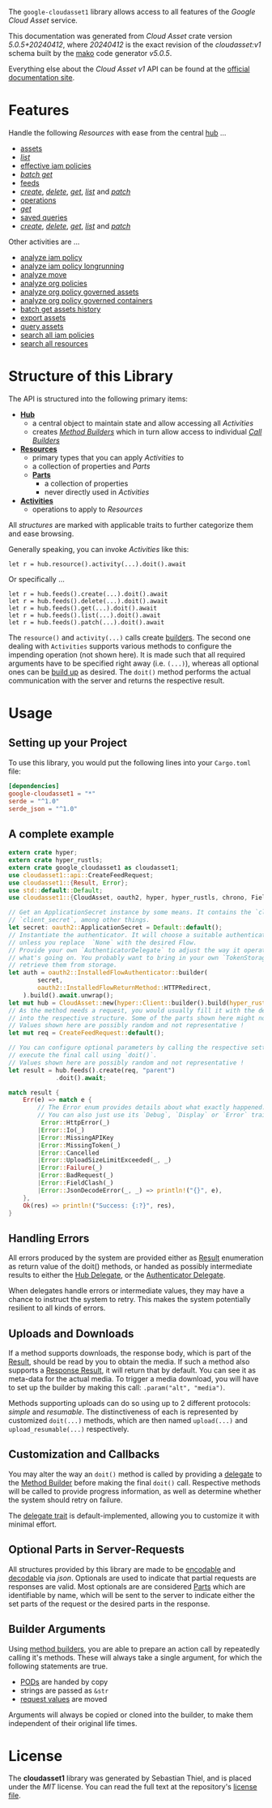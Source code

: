 <!---
DO NOT EDIT !
This file was generated automatically from 'src/generator/templates/api/README.md.mako'
DO NOT EDIT !
-->
The `google-cloudasset1` library allows access to all features of the *Google Cloud Asset* service.

This documentation was generated from *Cloud Asset* crate version *5.0.5+20240412*, where *20240412* is the exact revision of the *cloudasset:v1* schema built by the [mako](http://www.makotemplates.org/) code generator *v5.0.5*.

Everything else about the *Cloud Asset* *v1* API can be found at the
[official documentation site](https://cloud.google.com/asset-inventory/docs/quickstart).
# Features

Handle the following *Resources* with ease from the central [hub](https://docs.rs/google-cloudasset1/5.0.5+20240412/google_cloudasset1/CloudAsset) ... 

* [assets](https://docs.rs/google-cloudasset1/5.0.5+20240412/google_cloudasset1/api::Asset)
 * [*list*](https://docs.rs/google-cloudasset1/5.0.5+20240412/google_cloudasset1/api::AssetListCall)
* [effective iam policies](https://docs.rs/google-cloudasset1/5.0.5+20240412/google_cloudasset1/api::EffectiveIamPolicy)
 * [*batch get*](https://docs.rs/google-cloudasset1/5.0.5+20240412/google_cloudasset1/api::EffectiveIamPolicyBatchGetCall)
* [feeds](https://docs.rs/google-cloudasset1/5.0.5+20240412/google_cloudasset1/api::Feed)
 * [*create*](https://docs.rs/google-cloudasset1/5.0.5+20240412/google_cloudasset1/api::FeedCreateCall), [*delete*](https://docs.rs/google-cloudasset1/5.0.5+20240412/google_cloudasset1/api::FeedDeleteCall), [*get*](https://docs.rs/google-cloudasset1/5.0.5+20240412/google_cloudasset1/api::FeedGetCall), [*list*](https://docs.rs/google-cloudasset1/5.0.5+20240412/google_cloudasset1/api::FeedListCall) and [*patch*](https://docs.rs/google-cloudasset1/5.0.5+20240412/google_cloudasset1/api::FeedPatchCall)
* [operations](https://docs.rs/google-cloudasset1/5.0.5+20240412/google_cloudasset1/api::Operation)
 * [*get*](https://docs.rs/google-cloudasset1/5.0.5+20240412/google_cloudasset1/api::OperationGetCall)
* [saved queries](https://docs.rs/google-cloudasset1/5.0.5+20240412/google_cloudasset1/api::SavedQuery)
 * [*create*](https://docs.rs/google-cloudasset1/5.0.5+20240412/google_cloudasset1/api::SavedQueryCreateCall), [*delete*](https://docs.rs/google-cloudasset1/5.0.5+20240412/google_cloudasset1/api::SavedQueryDeleteCall), [*get*](https://docs.rs/google-cloudasset1/5.0.5+20240412/google_cloudasset1/api::SavedQueryGetCall), [*list*](https://docs.rs/google-cloudasset1/5.0.5+20240412/google_cloudasset1/api::SavedQueryListCall) and [*patch*](https://docs.rs/google-cloudasset1/5.0.5+20240412/google_cloudasset1/api::SavedQueryPatchCall)

Other activities are ...

* [analyze iam policy](https://docs.rs/google-cloudasset1/5.0.5+20240412/google_cloudasset1/api::MethodAnalyzeIamPolicyCall)
* [analyze iam policy longrunning](https://docs.rs/google-cloudasset1/5.0.5+20240412/google_cloudasset1/api::MethodAnalyzeIamPolicyLongrunningCall)
* [analyze move](https://docs.rs/google-cloudasset1/5.0.5+20240412/google_cloudasset1/api::MethodAnalyzeMoveCall)
* [analyze org policies](https://docs.rs/google-cloudasset1/5.0.5+20240412/google_cloudasset1/api::MethodAnalyzeOrgPolicyCall)
* [analyze org policy governed assets](https://docs.rs/google-cloudasset1/5.0.5+20240412/google_cloudasset1/api::MethodAnalyzeOrgPolicyGovernedAssetCall)
* [analyze org policy governed containers](https://docs.rs/google-cloudasset1/5.0.5+20240412/google_cloudasset1/api::MethodAnalyzeOrgPolicyGovernedContainerCall)
* [batch get assets history](https://docs.rs/google-cloudasset1/5.0.5+20240412/google_cloudasset1/api::MethodBatchGetAssetsHistoryCall)
* [export assets](https://docs.rs/google-cloudasset1/5.0.5+20240412/google_cloudasset1/api::MethodExportAssetCall)
* [query assets](https://docs.rs/google-cloudasset1/5.0.5+20240412/google_cloudasset1/api::MethodQueryAssetCall)
* [search all iam policies](https://docs.rs/google-cloudasset1/5.0.5+20240412/google_cloudasset1/api::MethodSearchAllIamPolicyCall)
* [search all resources](https://docs.rs/google-cloudasset1/5.0.5+20240412/google_cloudasset1/api::MethodSearchAllResourceCall)



# Structure of this Library

The API is structured into the following primary items:

* **[Hub](https://docs.rs/google-cloudasset1/5.0.5+20240412/google_cloudasset1/CloudAsset)**
    * a central object to maintain state and allow accessing all *Activities*
    * creates [*Method Builders*](https://docs.rs/google-cloudasset1/5.0.5+20240412/google_cloudasset1/client::MethodsBuilder) which in turn
      allow access to individual [*Call Builders*](https://docs.rs/google-cloudasset1/5.0.5+20240412/google_cloudasset1/client::CallBuilder)
* **[Resources](https://docs.rs/google-cloudasset1/5.0.5+20240412/google_cloudasset1/client::Resource)**
    * primary types that you can apply *Activities* to
    * a collection of properties and *Parts*
    * **[Parts](https://docs.rs/google-cloudasset1/5.0.5+20240412/google_cloudasset1/client::Part)**
        * a collection of properties
        * never directly used in *Activities*
* **[Activities](https://docs.rs/google-cloudasset1/5.0.5+20240412/google_cloudasset1/client::CallBuilder)**
    * operations to apply to *Resources*

All *structures* are marked with applicable traits to further categorize them and ease browsing.

Generally speaking, you can invoke *Activities* like this:

```Rust,ignore
let r = hub.resource().activity(...).doit().await
```

Or specifically ...

```ignore
let r = hub.feeds().create(...).doit().await
let r = hub.feeds().delete(...).doit().await
let r = hub.feeds().get(...).doit().await
let r = hub.feeds().list(...).doit().await
let r = hub.feeds().patch(...).doit().await
```

The `resource()` and `activity(...)` calls create [builders][builder-pattern]. The second one dealing with `Activities` 
supports various methods to configure the impending operation (not shown here). It is made such that all required arguments have to be 
specified right away (i.e. `(...)`), whereas all optional ones can be [build up][builder-pattern] as desired.
The `doit()` method performs the actual communication with the server and returns the respective result.

# Usage

## Setting up your Project

To use this library, you would put the following lines into your `Cargo.toml` file:

```toml
[dependencies]
google-cloudasset1 = "*"
serde = "^1.0"
serde_json = "^1.0"
```

## A complete example

```Rust
extern crate hyper;
extern crate hyper_rustls;
extern crate google_cloudasset1 as cloudasset1;
use cloudasset1::api::CreateFeedRequest;
use cloudasset1::{Result, Error};
use std::default::Default;
use cloudasset1::{CloudAsset, oauth2, hyper, hyper_rustls, chrono, FieldMask};

// Get an ApplicationSecret instance by some means. It contains the `client_id` and 
// `client_secret`, among other things.
let secret: oauth2::ApplicationSecret = Default::default();
// Instantiate the authenticator. It will choose a suitable authentication flow for you, 
// unless you replace  `None` with the desired Flow.
// Provide your own `AuthenticatorDelegate` to adjust the way it operates and get feedback about 
// what's going on. You probably want to bring in your own `TokenStorage` to persist tokens and
// retrieve them from storage.
let auth = oauth2::InstalledFlowAuthenticator::builder(
        secret,
        oauth2::InstalledFlowReturnMethod::HTTPRedirect,
    ).build().await.unwrap();
let mut hub = CloudAsset::new(hyper::Client::builder().build(hyper_rustls::HttpsConnectorBuilder::new().with_native_roots().unwrap().https_or_http().enable_http1().build()), auth);
// As the method needs a request, you would usually fill it with the desired information
// into the respective structure. Some of the parts shown here might not be applicable !
// Values shown here are possibly random and not representative !
let mut req = CreateFeedRequest::default();

// You can configure optional parameters by calling the respective setters at will, and
// execute the final call using `doit()`.
// Values shown here are possibly random and not representative !
let result = hub.feeds().create(req, "parent")
             .doit().await;

match result {
    Err(e) => match e {
        // The Error enum provides details about what exactly happened.
        // You can also just use its `Debug`, `Display` or `Error` traits
         Error::HttpError(_)
        |Error::Io(_)
        |Error::MissingAPIKey
        |Error::MissingToken(_)
        |Error::Cancelled
        |Error::UploadSizeLimitExceeded(_, _)
        |Error::Failure(_)
        |Error::BadRequest(_)
        |Error::FieldClash(_)
        |Error::JsonDecodeError(_, _) => println!("{}", e),
    },
    Ok(res) => println!("Success: {:?}", res),
}

```
## Handling Errors

All errors produced by the system are provided either as [Result](https://docs.rs/google-cloudasset1/5.0.5+20240412/google_cloudasset1/client::Result) enumeration as return value of
the doit() methods, or handed as possibly intermediate results to either the 
[Hub Delegate](https://docs.rs/google-cloudasset1/5.0.5+20240412/google_cloudasset1/client::Delegate), or the [Authenticator Delegate](https://docs.rs/yup-oauth2/*/yup_oauth2/trait.AuthenticatorDelegate.html).

When delegates handle errors or intermediate values, they may have a chance to instruct the system to retry. This 
makes the system potentially resilient to all kinds of errors.

## Uploads and Downloads
If a method supports downloads, the response body, which is part of the [Result](https://docs.rs/google-cloudasset1/5.0.5+20240412/google_cloudasset1/client::Result), should be
read by you to obtain the media.
If such a method also supports a [Response Result](https://docs.rs/google-cloudasset1/5.0.5+20240412/google_cloudasset1/client::ResponseResult), it will return that by default.
You can see it as meta-data for the actual media. To trigger a media download, you will have to set up the builder by making
this call: `.param("alt", "media")`.

Methods supporting uploads can do so using up to 2 different protocols: 
*simple* and *resumable*. The distinctiveness of each is represented by customized 
`doit(...)` methods, which are then named `upload(...)` and `upload_resumable(...)` respectively.

## Customization and Callbacks

You may alter the way an `doit()` method is called by providing a [delegate](https://docs.rs/google-cloudasset1/5.0.5+20240412/google_cloudasset1/client::Delegate) to the 
[Method Builder](https://docs.rs/google-cloudasset1/5.0.5+20240412/google_cloudasset1/client::CallBuilder) before making the final `doit()` call. 
Respective methods will be called to provide progress information, as well as determine whether the system should 
retry on failure.

The [delegate trait](https://docs.rs/google-cloudasset1/5.0.5+20240412/google_cloudasset1/client::Delegate) is default-implemented, allowing you to customize it with minimal effort.

## Optional Parts in Server-Requests

All structures provided by this library are made to be [encodable](https://docs.rs/google-cloudasset1/5.0.5+20240412/google_cloudasset1/client::RequestValue) and 
[decodable](https://docs.rs/google-cloudasset1/5.0.5+20240412/google_cloudasset1/client::ResponseResult) via *json*. Optionals are used to indicate that partial requests are responses 
are valid.
Most optionals are are considered [Parts](https://docs.rs/google-cloudasset1/5.0.5+20240412/google_cloudasset1/client::Part) which are identifiable by name, which will be sent to 
the server to indicate either the set parts of the request or the desired parts in the response.

## Builder Arguments

Using [method builders](https://docs.rs/google-cloudasset1/5.0.5+20240412/google_cloudasset1/client::CallBuilder), you are able to prepare an action call by repeatedly calling it's methods.
These will always take a single argument, for which the following statements are true.

* [PODs][wiki-pod] are handed by copy
* strings are passed as `&str`
* [request values](https://docs.rs/google-cloudasset1/5.0.5+20240412/google_cloudasset1/client::RequestValue) are moved

Arguments will always be copied or cloned into the builder, to make them independent of their original life times.

[wiki-pod]: http://en.wikipedia.org/wiki/Plain_old_data_structure
[builder-pattern]: http://en.wikipedia.org/wiki/Builder_pattern
[google-go-api]: https://github.com/google/google-api-go-client

# License
The **cloudasset1** library was generated by Sebastian Thiel, and is placed 
under the *MIT* license.
You can read the full text at the repository's [license file][repo-license].

[repo-license]: https://github.com/Byron/google-apis-rsblob/main/LICENSE.md

